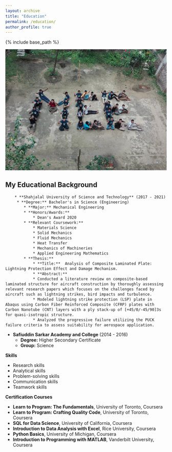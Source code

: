 ```yaml
---
layout: archive
title: "Education"
permalink: /education/
author_profile: true
---
```


{% include base_path %}
<div class="education-container">
  <div class="education-image">
    <img src="/images/MEE.jpg" alt="MEE">
  </div>
  <div class="education-details">
    <h2>My Educational Background</h2>


        * **Shahjalal University of Science and Technology** (2017 - 2021)
         * **Degree:** Bachelor's in Science (Engineering)
            * **Major:** Mechanical Engineering
            * **Honors/Awards:** 
                * Dean's Award 2020
            * **Relevant Coursework:**
                * Materials Science
                * Solid Mechanics
                * Fluid Mechanics
                * Heat Transfer
                * Mechanics of Machineries
                * Applied Engineering Mathematics
            * **Thesis:** 
                * **Title:**  Analysis of Composite Laminated Plate: Lightning Protection Effect and Damage Mechanism.
                * **Abstract:** 
                * Conducted a literature review on composite-based laminated structure for aircraft construction by thoroughly assessing relevant research papers which focuses on the challenges faced by aircraft such as lightning strikes, bird impacts and turbulence.
                * Modeled lightning strike protection (LSP) plate in Abaqus using Carbon Fiber Reinforced Composite (CFRP) plates with Carbon Nanotube (CNT) layers with a ply stack-up of [+45/0/-45/90]3s for quasi-isotropic structure.
                * Analyzed the progressive failure utilizing the PUCK failure criteria to assess suitability for aerospace application.
  </div>
</div>

* **Safiuddin Sarkar Academy and College** (2014 - 2016)
    * **Degree:** Higher Secondary Certificate
    * **Group:** Science

**Skills**
* Research skills
* Analytical skills
* Problem-solving skills
* Communication skills
* Teamwork skills

**Certification Courses**

* **Learn to Program: The Fundamentals**, University of Toronto, Coursera
* **Learn to Program: Crafting Quality Code**, University of Toronto, Coursera
* **SQL for Data Science**, University of California, Coursera
* **Introduction to Data Analysis with Excel**, Rice University, Coursera
* **Python Basics**, University of Michigan, Coursera
* **Introduction to Programming with MATLAB**, Vanderbilt University, Coursera